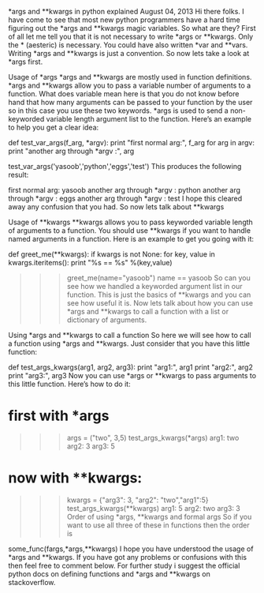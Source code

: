 *args and **kwargs in python explained
August 04, 2013
Hi there folks. I have come to see that most new python programmers have a hard time figuring out the *args and **kwargs magic variables. So what are they? First of all let me tell you that it is not necessary to write *args or **kwargs. Only the * (aesteric) is necessary. You could have also written *var and **vars. Writing *args and **kwargs is just a convention. So now lets take a look at *args first.

Usage of *args
*args and **kwargs are mostly used in function definitions. *args and **kwargs allow you to pass a variable number of arguments to a function. What does variable mean here is that you do not know before hand that how many arguments can be passed to your function by the user so in this case you use these two keywords. *args is used to send a non-keyworded variable length argument list to the function. Here’s an example to help you get a clear idea:

def test_var_args(f_arg, *argv):
    print "first normal arg:", f_arg
    for arg in argv:
        print "another arg through *argv :", arg

test_var_args('yasoob','python','eggs','test')
This produces the following result:

first normal arg: yasoob
another arg through *argv : python
another arg through *argv : eggs
another arg through *argv : test
I hope this cleared away any confusion that you had. So now lets talk about **kwargs

Usage of **kwargs
**kwargs allows you to pass keyworded variable length of arguments to a function. You should use **kwargs if you want to handle named arguments in a function. Here is an example to get you going with it:

def greet_me(**kwargs):
    if kwargs is not None:
        for key, value in kwargs.iteritems():
            print "%s == %s" %(key,value)

>>> greet_me(name="yasoob")
name == yasoob
So can you see how we handled a keyworded argument list in our function. This is just the basics of **kwargs and you can see how useful it is. Now lets talk about how you can use *args and **kwargs to call a function with a list or dictionary of arguments.

Using *args and **kwargs to call a function
So here we will see how to call a function using *args and **kwargs. Just consider that you have this little function:

def test_args_kwargs(arg1, arg2, arg3):
    print "arg1:", arg1
    print "arg2:", arg2
    print "arg3:", arg3
Now you can use *args or **kwargs to pass arguments to this little function. Here’s how to do it:

# first with *args
>>> args = ("two", 3,5)
>>> test_args_kwargs(*args)
arg1: two
arg2: 3
arg3: 5

# now with **kwargs:
>>> kwargs = {"arg3": 3, "arg2": "two","arg1":5}
>>> test_args_kwargs(**kwargs)
arg1: 5
arg2: two
arg3: 3
Order of using *args, **kwargs and formal args
So if you want to use all three of these in functions then the order is

some_func(fargs,*args,**kwargs)
I hope you have understood the usage of *args and **kwargs. If you have got any problems or confusions with this then feel free to comment below. For further study i suggest the official python docs on defining functions and *args and **kwargs on stackoverflow.
